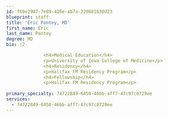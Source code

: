 ```yaml
---
id: f60e2907-7e89-416e-ab7a-22d681630d23
blueprint: staff
title: 'Eric Pontey, MD'
first_name: Eric
last_name: Pontey
degree: MD
bio: |2-

              <h4>Medical Education</h4>
              <p>University of Iowa College of Medicine</p>
              <h4>Residency</h4>
              <p>Halifax FM Residency Program</p>
              <h4>Fellowship</h4>
              <p>Halifax FM Residency Program</p>
          
primary_specialty: 74722849-6450-46bb-aff7-47c97c8729ee
services:
  - 74722849-6450-46bb-aff7-47c97c8729ee
---
```

